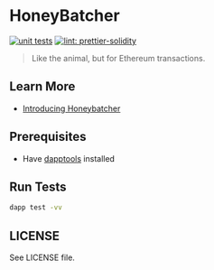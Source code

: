 # HoneyBatcher

[![unit tests](https://github.com/rugpullindex/honeybatcher/actions/workflows/main.yml/badge.svg)](https://github.com/rugpullindex/honeybatcher/actions/workflows/main.yml)
[![lint: prettier-solidity](https://github.com/rugpullindex/honeybatcher/actions/workflows/lint.yml/badge.svg)](https://github.com/rugpullindex/honeybatcher/actions/workflows/lint.yml)

> Like the animal, but for Ethereum transactions.

## Learn More

- [Introducing Honeybatcher](https://rugpullindex.com/blog#IntroducingHoneybatcher)

## Prerequisites

- Have [dapptools](https://github.com/dapphub/dapptools#installation) installed

## Run Tests

```bash
dapp test -vv
```

## LICENSE

See LICENSE file.
